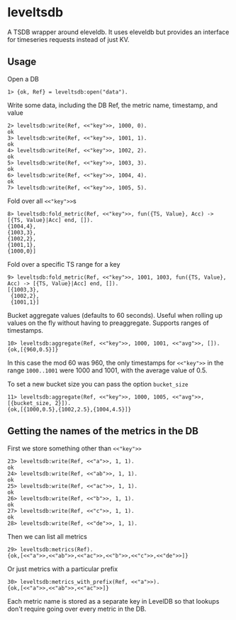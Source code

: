 # leveltsdb

A TSDB wrapper around eleveldb. It uses eleveldb but provides an interface for
timeseries requests instead of just KV.

## Usage

Open a DB

    1> {ok, Ref} = leveltsdb:open("data").


Write some data, including the DB Ref, the metric name, timestamp, and value

    2> leveltsdb:write(Ref, <<"key">>, 1000, 0).
    ok
    3> leveltsdb:write(Ref, <<"key">>, 1001, 1).
    ok
    4> leveltsdb:write(Ref, <<"key">>, 1002, 2).
    ok
    5> leveltsdb:write(Ref, <<"key">>, 1003, 3).
    ok
    6> leveltsdb:write(Ref, <<"key">>, 1004, 4).
    ok
    7> leveltsdb:write(Ref, <<"key">>, 1005, 5).


Fold over all `<<"key">>`s

    8> leveltsdb:fold_metric(Ref, <<"key">>, fun({TS, Value}, Acc) -> [{TS, Value}|Acc] end, []).
    {1004,4},
    {1003,3},
    {1002,2},
    {1001,1},
    {1000,0}]


Fold over a specific TS range for a key

    9> leveltsdb:fold_metric(Ref, <<"key">>, 1001, 1003, fun({TS, Value}, Acc) -> [{TS, Value}|Acc] end, []).
    [{1003,3},
     {1002,2},
     {1001,1}]

Bucket aggregate values (defaults to 60 seconds). Useful when rolling up values on the fly without having to preaggregate. Supports ranges of timestamps.

    10> leveltsdb:aggregate(Ref, <<"key">>, 1000, 1001, <<"avg">>, []).
    {ok,[{960,0.5}]}

In this case the mod 60 was 960, the only timestamps for `<<"key">>` in the range `1000..1001` were 1000 and 1001, with the average value of 0.5.

To set a new bucket size you can pass the option `bucket_size`

    11> leveltsdb:aggregate(Ref, <<"key">>, 1000, 1005, <<"avg">>, [{bucket_size, 2}]).
    {ok,[{1000,0.5},{1002,2.5},{1004,4.5}]}



## Getting the names of the metrics in the DB

First we store something other than `<<"key">>`

    23> leveltsdb:write(Ref, <<"a">>, 1, 1).
    ok
    24> leveltsdb:write(Ref, <<"ab">>, 1, 1).
    ok
    25> leveltsdb:write(Ref, <<"ac">>, 1, 1).
    ok
    26> leveltsdb:write(Ref, <<"b">>, 1, 1).
    ok
    27> leveltsdb:write(Ref, <<"c">>, 1, 1).
    ok
    28> leveltsdb:write(Ref, <<"de">>, 1, 1).

Then we can list all metrics

    29> leveltsdb:metrics(Ref).
    {ok,[<<"a">>,<<"ab">>,<<"ac">>,<<"b">>,<<"c">>,<<"de">>]}

Or just metrics with a particular prefix

    30> leveltsdb:metrics_with_prefix(Ref, <<"a">>).
    {ok,[<<"a">>,<<"ab">>,<<"ac">>]}

Each metric name is stored as a separate key in LevelDB so that lookups don't require going over every metric in the DB.
